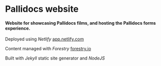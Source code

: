 # Pallidocs website

#### Website for showcasing Pallidocs films, and hosting the Pallidocs forms experience.

Deployed using *Netlify* [app.netlify.com](app.netlify.com)

Content managed with *Forestry* [forestry.io](www.forestry.io)

Built with *Jekyll* static site generator and *NodeJS*
